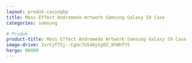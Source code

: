 ```yaml
---
layout: produk-casinghp
title: Mass Effect Andromeda Artwork Samsung Galaxy S9 Case
categories: samsung

# Produk
product-title: Mass Effect Andromeda Artwork Samsung Galaxy S9 Case
image-drive: 1vrCyf75j--CgUc7U546yVg0Z_8YWhfYS
harga: 90000
---
```

